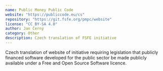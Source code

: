 ```yaml
---
name: Public Money Public Code
website: "https://publiccode.eu/cs"
repository: "https://git.fsfe.org/pmpc/website"
license: "CC BY-SA 4.0"
author: Jan Černý
category: Other
description: Czech translation of FSFE initiative
---
```


Czech translation of website of initiative requiring legislation that publicly financed software
developed for the public sector be made publicly available under a Free and Open Source Software licence.

